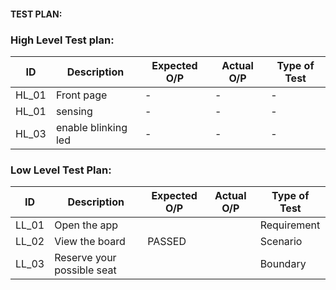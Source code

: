 
#### TEST PLAN:
### High Level Test plan:
| ID    | Description                             | Expected O/P | Actual O/P | Type of Test |
|-------|-----------------------------------------| ------------ | ---------- | ------------ |
| HL_01  |Front page                   | -       | -  | -  |
| HL_01  |sensing                          | -        | -     | -    |
| HL_03  |enable blinking led             | -      | -     | -   |


### Low Level Test Plan:
| ID    | Description           | Expected O/P | Actual O/P | Type of Test | 
|-------|-----------------------| ------------ | -----------| ------------ |
| LL_01  |Open the app           |       |      | Requirement  |
| LL_02  |View the board| PASSED       |     | Scenario     |
| LL_03  |Reserve your possible seat     |        |   | Boundary     |
